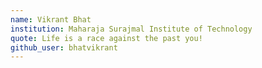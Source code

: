 ```yaml
---
name: Vikrant Bhat
institution: Maharaja Surajmal Institute of Technology
quote: Life is a race against the past you!
github_user: bhatvikrant
---
```


